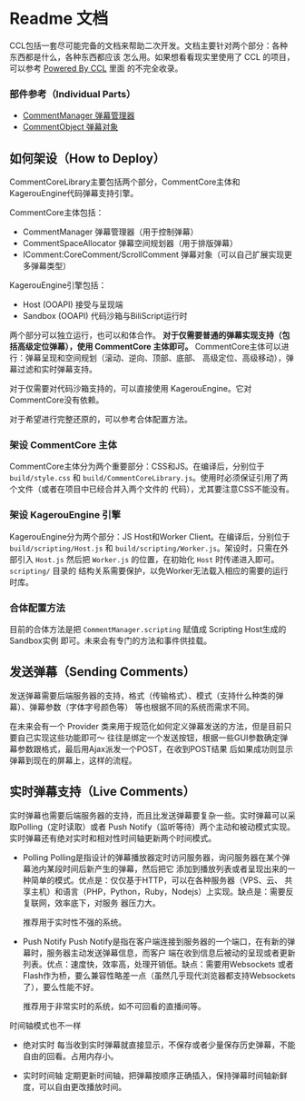 # Readme 文档

CCL包括一套尽可能完备的文档来帮助二次开发。文档主要针对两个部分：各种东西都是什么，各种东西都应该
怎么用。如果想看看现实里使用了 CCL 的项目，可以参考 [Powered By CCL](PoweredByCCL.md) 里面
的不完全收录。

### 部件参考（Individual Parts）

- [CommentManager 弹幕管理器](CommentManager.md)
- [CommentObject 弹幕对象](CommentObject.md)

## 如何架设（How to Deploy）
CommentCoreLibrary主要包括两个部分，CommentCore主体和KagerouEngine代码弹幕支持引擎。

CommentCore主体包括：
- CommentManager 弹幕管理器（用于控制弹幕）
- CommentSpaceAllocator 弹幕空间规划器（用于排版弹幕）
- IComment:CoreComment/ScrollComment 弹幕对象（可以自己扩展实现更多弹幕类型）

KagerouEngine引擎包括：
- Host (OOAPI) 接受与呈现端
- Sandbox (OOAPI) 代码沙箱与BiliScript运行时

两个部分可以独立运行，也可以和体合作。 **对于仅需要普通的弹幕实现支持（包括高级定位弹幕），使用 
CommentCore 主体即可。** CommentCore主体可以进行：弹幕呈现和空间规划（滚动、逆向、顶部、底部、
高级定位、高级移动），弹幕过滤和实时弹幕支持。

对于仅需要对代码沙箱支持的，可以直接使用  KagerouEngine。它对 CommentCore没有依赖。

对于希望进行完整还原的，可以参考合体配置方法。

### 架设 CommentCore 主体
CommentCore主体分为两个重要部分：CSS和JS。在编译后，分别位于`build/style.css` 和 
`build/CommentCoreLibrary.js`。使用时必须保证引用了两个文件（或者在项目中已经合并入两个文件的
代码），尤其要注意CSS不能没有。

### 架设 KagerouEngine 引擎
KagerouEngine分为两个部分：JS Host和Worker Client。在编译后，分别位于 
`build/scripting/Host.js` 和 `build/scripting/Worker.js`。架设时，只需在外部引入 
`Host.js` 然后把 `Worker.js` 的位置，在初始化 `Host` 时传递进入即可。`scripting/` 目录的
结构关系需要保护，以免Worker无法载入相应的需要的运行时库。

### 合体配置方法
目前的合体方法是把 `CommentManager.scripting` 赋值成 Scripting Host生成的 Sandbox实例
即可。未来会有专门的方法和事件供挂载。

## 发送弹幕（Sending Comments）
发送弹幕需要后端服务器的支持，格式（传输格式）、模式（支持什么种类的弹幕）、弹幕参数（字体字号颜色等）
等也根据不同的系统而需求不同。

在未来会有一个 Provider 类来用于规范化如何定义弹幕发送的方法，但是目前只要自己实现这些功能即可～
往往是绑定一个发送按钮，根据一些GUI参数确定弹幕参数跟格式，最后用Ajax派发一个POST，在收到POST结果
后如果成功则显示弹幕到现在的屏幕上，这样的流程。

## 实时弹幕支持（Live Comments）
实时弹幕也需要后端服务器的支持，而且比发送弹幕要复杂一些。实时弹幕可以采取Polling（定时读取）或者
Push Notify（监听等待）两个主动和被动模式实现。实时弹幕还有绝对实时和相对性时间轴更新两个时间模式。

- Polling
    Polling是指设计的弹幕播放器定时访问服务器，询问服务器在某个弹幕池内某段时间后新产生的弹幕，然后把它
    添加到播放列表或者呈现出来的一种简单的模式。优点是：仅仅基于HTTP，可以在各种服务器（VPS、云、
    共享主机）和语言（PHP，Python，Ruby，Nodejs）上实现。缺点是：需要反复联网，效率底下，对服务
    器压力大。
    
    推荐用于实时性不强的系统。
    
- Push Notify
    Push Notify是指在客户端连接到服务器的一个端口，在有新的弹幕时，服务器主动发送弹幕信息，而客户
    端在收到信息后被动的呈现或者更新列表。优点：速度快，效率高，处理开销低。缺点：需要用Websockets
    或者Flash作为桥，要么兼容性略差一点（虽然几乎现代浏览器都支持Websockets 了），要么性能不好。
    
    推荐用于非常实时的系统，如不可回看的直播间等。

时间轴模式也不一样
    
- 绝对实时
    每当收到实时弹幕就直接显示，不保存或者少量保存历史弹幕，不能自由的回看。占用内存小。

- 实时时间轴
    定期更新时间轴，把弹幕按顺序正确插入，保持弹幕时间轴新鲜度，可以自由更改播放时间。

